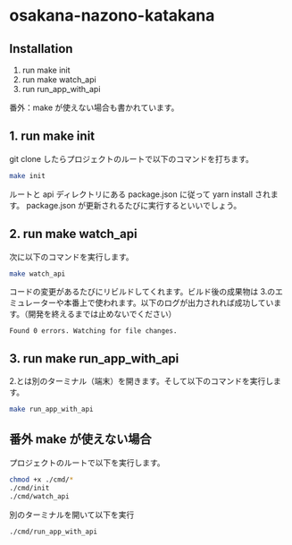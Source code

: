 # osakana-nazono-katakana

## Installation

1. run make init
2. run make watch_api
3. run run_app_with_api

番外：make が使えない場合も書かれています。

## 1. run make init

git clone したらプロジェクトのルートで以下のコマンドを打ちます。

```sh
make init
```

ルートと api ディレクトリにある package.json に従って yarn install されます。
package.json が更新されるたびに実行するといいでしょう。

## 2. run make watch_api

次に以下のコマンドを実行します。

```sh
make watch_api
```

コードの変更があるたびにリビルドしてくれます。ビルド後の成果物は 3.のエミュレーターや本番上で使われます。以下のログが出力されれば成功しています。（開発を終えるまでは止めないでください）

```
Found 0 errors. Watching for file changes.
```

## 3. run make run_app_with_api

2.とは別のターミナル（端末）を開きます。そして以下のコマンドを実行します。

```sh
make run_app_with_api
```

## 番外 make が使えない場合

プロジェクトのルートで以下を実行します。

```sh
chmod +x ./cmd/*
./cmd/init
./cmd/watch_api
```

別のターミナルを開いて以下を実行

```sh
./cmd/run_app_with_api
```
